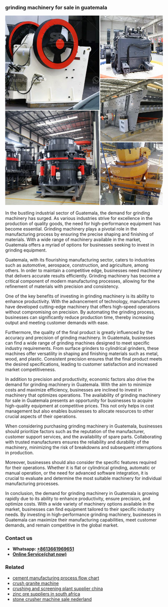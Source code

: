 <h3>grinding machinery for sale in guatemala</h3><img src='1708499572.jpg' alt=''><p>In the bustling industrial sector of Guatemala, the demand for grinding machinery has surged. As various industries strive for excellence in the production of quality goods, the need for high-performance equipment has become essential. Grinding machinery plays a pivotal role in the manufacturing process by ensuring the precise shaping and finishing of materials. With a wide range of machinery available in the market, Guatemala offers a myriad of options for businesses seeking to invest in grinding equipment.</p><p>Guatemala, with its flourishing manufacturing sector, caters to industries such as automotive, aerospace, construction, and agriculture, among others. In order to maintain a competitive edge, businesses need machinery that delivers accurate results efficiently. Grinding machinery has become a critical component of modern manufacturing processes, allowing for the refinement of materials with precision and consistency.</p><p>One of the key benefits of investing in grinding machinery is its ability to enhance productivity. With the advancement of technology, manufacturers have developed cutting-edge machinery that offers high-speed operations without compromising on precision. By automating the grinding process, businesses can significantly reduce production time, thereby increasing output and meeting customer demands with ease.</p><p>Furthermore, the quality of the final product is greatly influenced by the accuracy and precision of grinding machinery. In Guatemala, businesses can find a wide range of grinding machines designed to meet specific industry requirements. From surface grinders to cylindrical grinders, these machines offer versatility in shaping and finishing materials such as metal, wood, and plastic. Consistent precision ensures that the final product meets the desired specifications, leading to customer satisfaction and increased market competitiveness.</p><p>In addition to precision and productivity, economic factors also drive the demand for grinding machinery in Guatemala. With the aim to minimize costs and maximize efficiency, businesses are inclined to invest in machinery that optimizes operations. The availability of grinding machinery for sale in Guatemala presents an opportunity for businesses to acquire high-quality equipment at competitive prices. This not only helps in cost management but also enables businesses to allocate resources to other crucial aspects of their operations.</p><p>When considering purchasing grinding machinery in Guatemala, businesses should prioritize factors such as the reputation of the manufacturer, customer support services, and the availability of spare parts. Collaborating with trusted manufacturers ensures the reliability and durability of the machinery, minimizing the risk of breakdowns and subsequent interruptions in production.</p><p>Moreover, businesses should also consider the specific features required for their operations. Whether it is flat or cylindrical grinding, automatic or manual operation, or the need for advanced software integration, it is crucial to evaluate and determine the most suitable machinery for individual manufacturing processes.</p><p>In conclusion, the demand for grinding machinery in Guatemala is growing rapidly due to its ability to enhance productivity, ensure precision, and optimize costs. With a wide variety of machinery options available in the market, businesses can find equipment tailored to their specific industry needs. By investing in high-performance grinding machinery, businesses in Guatemala can maximize their manufacturing capabilities, meet customer demands, and remain competitive in the global market.</p><h3>Contact us</h3><ul><li><strong>Whatsapp:&nbsp;<a href="https://wa.me/8613661969651">+8613661969651</a></strong></li><li><a href="https://swt.shibang-china.com/?git&amp;zhl&amp;grinding machinery for sale in guatemala"><strong>Online Service(chat now)</strong></a></li></ul><h3>Related</h3><ul><li><a href='cement manufacturing process flow chart.md'>cement manufacturing process flow chart</a></li><li><a href='crush granite machine.md'>crush granite machine</a></li><li><a href='crushing and screening plant supplier china.md'>crushing and screening plant supplier china</a></li><li><a href='zinc ore suppliers in south africa.md'>zinc ore suppliers in south africa</a></li><li><a href='stone crusher machine sale nederland.md'>stone crusher machine sale nederland</a></li></ul>